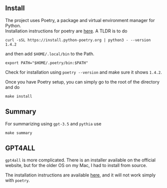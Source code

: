## Install

The project uses Poetry, a package and virtual environment manager for Python.  
Installation instructions for poetry are [here](https://python-poetry.org/docs/). 
A TLDR is to do 

```
curl -sSL https://install.python-poetry.org | python3 - --version 1.4.2
```

and then add `$HOME/.local/bin` to the Path. 
```
export PATH="$HOME/.poetry/bin:$PATH"
```

Check for installation using `poetry --version` and make sure it shows `1.4.2`.

Once you have Poetry setup, you can simply go to the root of the directory and do

```
make install
```

## Summary 

For summarizing using `gpt-3.5` and `pythia` use


```
make summary 
```

## GPT4ALL

`gpt4all` is more complicated. There is an installer available on the official website, but for the older OS on my Mac, I had to install from source. 

The installation instructions are available [here](https://github.com/nomic-ai/gpt4all/tree/main/gpt4all-bindings/python), and it will not work simply with `poetry`. 
 